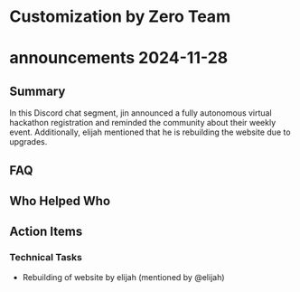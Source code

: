 # Customization by Zero Team

# announcements 2024-11-28

## Summary
In this Discord chat segment, jin announced a fully autonomous virtual hackathon registration and reminded the community about their weekly event. Additionally, elijah mentioned that he is rebuilding the website due to upgrades.

## FAQ


## Who Helped Who


## Action Items

### Technical Tasks
- Rebuilding of website by elijah (mentioned by @elijah)
